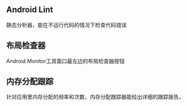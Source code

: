 ## Android Lint
静态分析器，能在不运行代码的情况下检查代码错误

## 布局检查器
Android Monitor工具窗口最左边的布局检查器按钮

## 内存分配跟踪
针对应用里内存分配的频率和次数，内存分配跟踪器能给出详细的跟踪报告。

